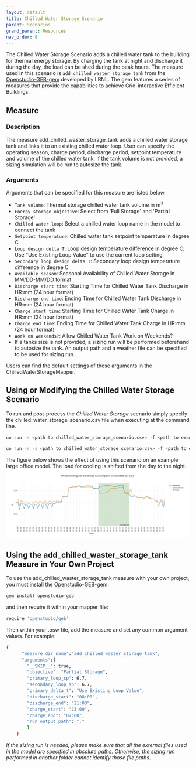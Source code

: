 ```yaml
---
layout: default
title: Chilled Water Storage Scenario
parent: Scenarios
grand_parent: Resources
nav_order: 8
---
```


The Chilled Water Storage Scenario adds a chilled water tank to the building for thermal energy storage. By charging the tank at night and discharge it during the day, the load can be shed during the peak hours.
The measure used in this scenario is `add_chilled_waster_storage_tank` from the [Openstudio-GEB-gem](https://github.com/LBNL-ETA/Openstudio-GEB-gem) developed by LBNL. The gem features a series of measures that provide the capabilities to achieve Grid-interactive Efficient Buildings.

## Measure 
### Description

The measure add_chilled_waster_storage_tank adds a chilled water storage tank and links it to an existing chilled water loop. User can specify the operating season, charge period, discharge period, setpoint temperature and volume of the chilled water tank. 
If the tank volume is not provided, a sizing simulation will be run to autosize the tank.

### Arguments
Arguments that can be specified for this measure are listed below.

- `Tank volume`: Thermal storage chilled water tank volume in m<sup>3</sup>
- `Energy storage objective`: Select from 'Full Storage' and 'Partial Storage'
- `Chilled water loop`: Select a chilled water loop name in the model to connect the tank
- `Setpoint temperature`: Chilled water tank setpoint temperature in degree C
- `Loop design delta T`: Loop design temperature difference in degree C; Use "Use Existing Loop Value" to use the current loop setting
- `Secondary loop design delta T`: Secondary loop design temperature difference in degree C
- `Available season`: Seasonal Availability of Chilled Water Storage in MM/DD-MM/DD format
- `Discharge start time`: Starting Time for Chilled Water Tank Discharge in HR:mm (24 hour format)
- `Discharge end time`: Ending Time for Chilled Water Tank Discharge in HR:mm (24 hour format)
- `Charge start time`: Starting Time for Chilled Water Tank Charge in HR:mm (24 hour format)
- `Charge end time`: Ending Time for Chilled Water Tank Charge in HR:mm (24 hour format)
- `Work on weekends?`: Allow Chilled Water Tank Work on Weekends?  
- If a tanks size is not provided, a sizing run will be performed beforehand to autosize the tank. An output path and a weather file can be specified to be used for sizing run.  

Users can find the default settings of these arguments in the ChilledWaterStorageMapper.


## Using or Modifying the Chilled Water Storage Scenario

To run and post-process the *Chilled Water Storage* scenario simply specify the chilled_water_storage_scenario.csv file when executing at the command line. 

```bash
uo run -s <path to chilled_water_storage_scenario.csv> -f <path to example_project.json>
```

```bash
uo run -r -s <path to chilled_water_storage_scenario.csv> -f <path to example_project.json>
```

The figure below shows the effect of using this scenario on an example large office model. The load for cooling is shifted from the day to the night.
![](../../doc_files/geb_cws.png)

## Using the add_chilled_waster_storage_tank Measure in Your Own Project

To use the add_chilled_waster_storage_tank measure with your own project, you must install the [Openstudio-GEB-gem](https://github.com/LBNL-ETA/Openstudio-GEB-gem):

```bash
gem install openstudio-geb
```

and then require it within your mapper file:

```bash
require 'openstudio/geb'
```

Then within your .osw file, add the measure and set any common argument values. For example:

```bash
{
      "measure_dir_name":"add_chilled_waster_storage_tank",
      "arguments":{
        "__SKIP__": true,
        "objective": "Partial Storage",
        "primary_loop_sp": 6.7,
        "secondary_loop_sp": 6.7,
        "primary_delta_t": "Use Existing Loop Value",
        "discharge_start": "08:00",
        "discharge_end": "21:00",
        "charge_start": "23:00",
        "charge_end": "07:00",
        "run_output_path": "."
        }
    }
```
*If the sizing run is needed, please make sure that all the external files used in the model are specified in absolute paths. Otherwise, the sizing run performed in another folder cannot identify those file paths.*
